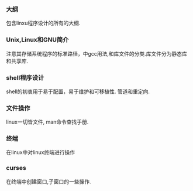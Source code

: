 ### 大纲
包含linxu程序设计的所有的大纲.
### Unix,Linux和GNU简介
注意其存储系统程序的标准路径，中gcc用法,和库文件的分类.库文件分为静态库和共享库.
### shell程序设计
shell的初衷用于易于配置，易于维护和可移植性.
管道和重定向.
### 文件操作
linux一切皆文件, man命令查找手册.
### 终端
在linux中对linux终端进行操作
### curses
在终端中创建窗口,子窗口的一些操作.
